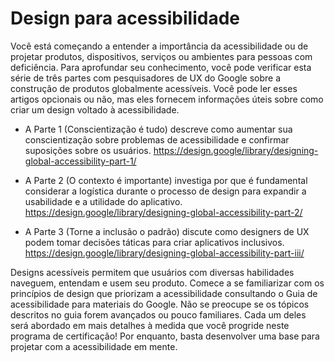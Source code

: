 # Design para acessibilidade
Você está começando a entender a importância da acessibilidade ou de projetar produtos, dispositivos, serviços ou ambientes para pessoas com deficiência. Para aprofundar seu conhecimento, você pode verificar esta série de três partes com pesquisadores de UX do Google sobre a construção de produtos globalmente acessíveis. Você pode ler esses artigos opcionais ou não, mas eles fornecem informações úteis sobre como criar um design voltado à acessibilidade.

- A Parte 1 (Conscientização é tudo) descreve como aumentar sua conscientização sobre problemas de acessibilidade e confirmar suposições sobre os usuários. 
https://design.google/library/designing-global-accessibility-part-1/

- A Parte 2 (O contexto é importante) investiga por que é fundamental considerar a logística durante o processo de design para expandir a usabilidade e a utilidade do aplicativo. 
https://design.google/library/designing-global-accessibility-part-2/

- A Parte 3 (Torne a inclusão o padrão) discute como designers de UX podem tomar decisões táticas para criar aplicativos inclusivos. 
https://design.google/library/designing-global-accessibility-part-iii/

Designs acessíveis permitem que usuários com diversas habilidades naveguem, entendam e usem seu produto. Comece a se familiarizar com os princípios de design que priorizam a acessibilidade consultando o Guia de acessibilidade para materiais do Google. Não se preocupe se os tópicos descritos no guia forem avançados ou pouco familiares. Cada um deles será abordado em mais detalhes à medida que você progride neste programa de certificação! Por enquanto, basta desenvolver uma base para projetar com a acessibilidade em mente. 